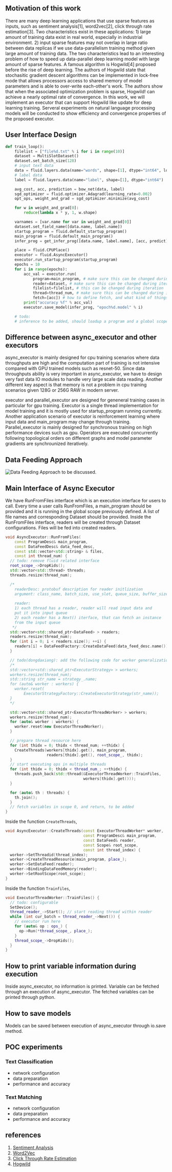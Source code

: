 ## Motivation of this work

There are many deep learning applications that use sparse features as inputs, such as sentiment analysis[1], word2vec[2], click through rate estimation[3]. Two characteristics exist in these applications: 1) large amount of training data exist in real world, especially in industrial environment. 2) input sparse features may not overlap in large ratio between data replicas if we use data-parallelism training method given large amount of training data. The two characteristics lead to an interesting problem of how to speed up data-parallel deep learning model with large amount of sparse features. A famous algorithm is Hogwild[4] proposed before the rise of deep learning. The authors of Hogwild state that stochasitic gradient descent algorithms can be implemented in lock-free mode that allows processors access to shared memory of model parameters and is able to over-write each-other's work. The authors show that when the associated optimization problem is sparse, Hogwild! can achieve a nearly optimal rate of convergence. In this work, we will implement an executor that can support Hogwild like update for deep learning training. Serveral experiments on natural language processing models will be conducted to show efficiency and convergence properties of the proposed executor.

## User Interface Design
``` python
def train_loop():
    filelist = ["file%d.txt" % i for i in range(10)]
    dataset = MultiSlotDataset()
    dataset.set_batch_size(128)
    # input text data
    data = fluid.layers.data(name="words", shape=[1], dtype="int64", lod_level=1)
    # label data
    label = fluid.layers.data(name="label", shape=[1], dtype="int64")

    avg_cost, acc, prediction = bow_net(data, label)
    sgd_optimizer = fluid.optimizer.Adagrad(learning_rate=0.002)
    opt_ops, weight_and_grad = sgd_optimizer.minimize(avg_cost)

    for w in weight_and_grad[0]:
        reduce(lambda x * y, 1, w.shape)

    varnames = [var.name for var in weight_and_grad[0]]
    dataset.set_field_name([data.name, label.name])
    startup_program = fluid.default_startup_program()
    main_program = fluid.default_main_program()
    infer_prog = get_infer_prog([data.name, label.name], [acc, predict])

    place = fluid.CPUPlace()
    executor = fluid.AsyncExecutor()
    executor.run_startup_program(startup_program)
    epochs = 10
    for i in range(epochs):
        acc_val = executor.run(
            program=main_program, # make sure this can be changed during iteration
            reader=dataset, # make sure this can be changed during iteration
            filelist=filelist, # this can be changed during iteration
            thread=thread_num, # make sure this can be changed during iteration
            fetch=[acc]) # how to define fetch, and what kind of things to return here
        print("accuracy %f" % acc_val)
        executor.save_model(infer_prog, "epoch%d.model" % i)

    # todo: 
    # inference to be added, should loadup a program and a global scope
```
## Difference between async_executor and other executors
async_executor is mainly designed for cpu training scenarios where data throughputs are high and the computation part of training is not intensive compared with GPU trained models such as resnet-50. Since data throughputs ability is very important in async_executor, we have to design very fast data IO modules to handle very large scale data reading. Another different key aspect is that memory is not a problem in cpu training scenarios given 128G or 256G RAW in modern server. 

executor and parallel_executor are designed for geneneral training cases in particular for gpu training. Executor is a single thread implementation for model training and it is mostly used for startup_program running currently. Another application scenario of executor is reinforcement learning where input data and main_program may change through training. Parallel_executor is mainly designed for synchronous training on high performance devices such as gpu. Operators are executed concurrently following topological orders on different graphs and model parameter gradients are synchrounized iteratively.

## Data Feeding Approach
![Data Feeding Approach](https://github.com/guru4elephant/FluidDoc/blob/develop/doc/fluid/design/async_executor/reader_mechanisms.png)
to be discussed. 

## Main Interface of Async Executor
We have RunFromFiles interface which is an execution interface for users to call. Every time a user calls RunFromFiles, a main_program should be provided and it is running in the global scope previously defined. A list of file names and corresponding Dataset should be provided. Inside the RunFromFiles interface, readers will be created through Dataset configurations. Files will be fed into created readers. 
``` c++
void AsyncExecutor::RunFromFiles(
    const ProgramDesc& main_program,
    const DataFeedDesc& data_feed_desc,
    const std::vector<std::string> & files,
    const int thread_num) {
  // todo: remove fluid related interface
  root_scope_->DropKids();
  std::vector<std::thread> threads;
  threads.resize(thread_num);

  /*
    readerDesc: protobuf description for reader initlization
    argument: class_name, batch_size, use_slot, queue_size, buffer_size, padding_index
    
    reader: 
    1) each thread has a reader, reader will read input data and 
    put it into input queue
    2) each reader has a Next() iterface, that can fetch an instance
    from the input queue
   */
  std::vector<std::shared_ptr<DataFeed> > readers;
  readers.resize(thread_num);
  for (int i = 0; i < readers.size(); ++i) {
    readers[i] = DataFeedFactory::CreateDataFeed(data_feed_desc.name());
  }

  // todo(dongdaxiang): add the following code for worker generalization
  /*
  std::vector<std::shared_ptr<ExecutorStrategy> > workers;
  workers.resize(thread_num);
  std::string str_name = strategy_.name;
  for (auto& worker : workers) {
    worker.reset(
        ExecutorStrategyFactory::CreateExecutorStrategy(str_name));
  }
  */

  std::vector<std::shared_ptr<ExecutorThreadWorker> > workers;
  workers.resize(thread_num);
  for (auto& worker : workers) {
    worker.reset(new ExecutorThreadWorker);
  }

  // prepare thread resource here
  for (int thidx = 0; thidx < thread_num; ++thidx) {
    CreateThreads(workers[thidx].get(), main_program,
                  readers[thidx].get(), root_scope_, thidx);
  }
  // start executing ops in multiple threads
  for (int thidx = 0; thidx < thread_num_; ++thidx) {
    threads.push_back(std::thread(&ExecutorThreadWorker::TrainFiles,
                                  workers[thidx].get()));
  }

  for (auto& th : threads) {
    th.join();
  }
  // fetch variables in scope 0, and return, to be added
}

```
Inside the function ```CreateThreads```, 
``` c++
void AsyncExecutor::CreateThreads(const ExecutorThreadWorker* worker,
                                  const ProgramDesc& main_program,
                                  const DataFeed& reader,
                                  const Scope& root_scope,
                                  const int thread_index) {
  worker->SetThreadid(thread_index);
  worker->CreateThreadResource(main_program, place_);
  worker->SetDataFeed(reader);
  worker->BindingDataFeedMemory(reader);
  worker->SetRootScope(root_scope);
}

```
Inside the function ```Trainfiles```, 
``` c++
void ExecutorThreadWorker::TrainFiles() {
  // todo: configurable
  SetDevice();
  thread_reader_->Start(); // start reading thread within reader
  while (int cur_batch = thread_reader_->Next()) {
    // executor run here
    for (auto& op : ops_) {
      op->Run(*thread_scope_, place_);
    }
    thread_scope_->DropKids();
  }
}

```

## How to print variable information during execution
Inside async_executor, no information is printed. Variable can be fetched through an execution of async_executor. The fetched variables can be printed through python. 

## How to save models
Models can be saved between execution of async_executor through io.save method. 

## POC experiments
### Text Classification
* network configuration
* data preparation
* performance and accuracy

### Text Matching
* network configuration
* data preparation
* performance and accuracy

## references
1. [Sentiment Analysis](https://arxiv.org/pdf/1801.07883.pdf)
2. [Word2Vec](https://arxiv.org/abs/1301.3781)
3. [Click Through Rate Estimation](https://static.googleusercontent.com/media/research.google.com/zh-CN//pubs/archive/45530.pdf)
4. [Hogwild](https://people.eecs.berkeley.edu/~brecht/papers/hogwildTR.pdf)
